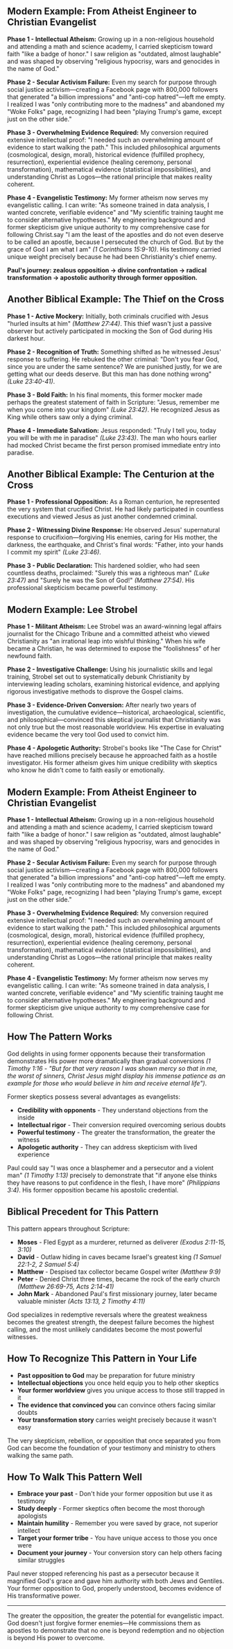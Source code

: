 ## Modern Example: From Atheist Engineer to Christian Evangelist

**Phase 1 - Intellectual Atheism:** Growing up in a non-religious household and attending a math and science academy, I carried skepticism toward faith "like a badge of honor." I saw religion as "outdated, almost laughable" and was shaped by observing "religious hypocrisy, wars and genocides in the name of God."

**Phase 2 - Secular Activism Failure:** Even my search for purpose through social justice activism—creating a Facebook page with 800,000 followers that generated "a billion impressions" and "anti-cop hatred"—left me empty. I realized I was "only contributing more to the madness" and abandoned my "Woke Folks" page, recognizing I had been "playing Trump's game, except just on the other side."

**Phase 3 - Overwhelming Evidence Required:** My conversion required extensive intellectual proof: "I needed such an overwhelming amount of evidence to start walking the path." This included philosophical arguments (cosmological, design, moral), historical evidence (fulfilled prophecy, resurrection), experiential evidence (healing ceremony, personal transformation), mathematical evidence (statistical impossibilities), and understanding Christ as Logos—the rational principle that makes reality coherent.

**Phase 4 - Evangelistic Testimony:** My former atheism now serves my evangelistic calling. I can write: "As someone trained in data analysis, I wanted concrete, verifiable evidence" and "My scientific training taught me to consider alternative hypotheses." My engineering background and former skepticism give unique authority to my comprehensive case for following Christ.say "I am the least of the apostles and do not even deserve to be called an apostle, because I persecuted the church of God. But by the grace of God I am what I am" *(1 Corinthians 15:9-10)*. His testimony carried unique weight precisely because he had been Christianity's chief enemy.

**Paul's journey: zealous opposition → divine confrontation → radical transformation → apostolic authority through former opposition.**

## Another Biblical Example: The Thief on the Cross

**Phase 1 - Active Mockery:** Initially, both criminals crucified with Jesus "hurled insults at him" *(Matthew 27:44)*. This thief wasn't just a passive observer but actively participated in mocking the Son of God during His darkest hour.

**Phase 2 - Recognition of Truth:** Something shifted as he witnessed Jesus' response to suffering. He rebuked the other criminal: "Don't you fear God, since you are under the same sentence? We are punished justly, for we are getting what our deeds deserve. But this man has done nothing wrong" *(Luke 23:40-41)*.

**Phase 3 - Bold Faith:** In his final moments, this former mocker made perhaps the greatest statement of faith in Scripture: "Jesus, remember me when you come into your kingdom" *(Luke 23:42)*. He recognized Jesus as King while others saw only a dying criminal.

**Phase 4 - Immediate Salvation:** Jesus responded: "Truly I tell you, today you will be with me in paradise" *(Luke 23:43)*. The man who hours earlier had mocked Christ became the first person promised immediate entry into paradise.

## Another Biblical Example: The Centurion at the Cross

**Phase 1 - Professional Opposition:** As a Roman centurion, he represented the very system that crucified Christ. He had likely participated in countless executions and viewed Jesus as just another condemned criminal.

**Phase 2 - Witnessing Divine Response:** He observed Jesus' supernatural response to crucifixion—forgiving His enemies, caring for His mother, the darkness, the earthquake, and Christ's final words: "Father, into your hands I commit my spirit" *(Luke 23:46)*.

**Phase 3 - Public Declaration:** This hardened soldier, who had seen countless deaths, proclaimed: "Surely this was a righteous man" *(Luke 23:47)* and "Surely he was the Son of God!" *(Matthew 27:54)*. His professional skepticism became powerful testimony.

## Modern Example: Lee Strobel

**Phase 1 - Militant Atheism:** Lee Strobel was an award-winning legal affairs journalist for the Chicago Tribune and a committed atheist who viewed Christianity as "an irrational leap into wishful thinking." When his wife became a Christian, he was determined to expose the "foolishness" of her newfound faith.

**Phase 2 - Investigative Challenge:** Using his journalistic skills and legal training, Strobel set out to systematically debunk Christianity by interviewing leading scholars, examining historical evidence, and applying rigorous investigative methods to disprove the Gospel claims.

**Phase 3 - Evidence-Driven Conversion:** After nearly two years of investigation, the cumulative evidence—historical, archaeological, scientific, and philosophical—convinced this skeptical journalist that Christianity was not only true but the most reasonable worldview. His expertise in evaluating evidence became the very tool God used to convict him.

**Phase 4 - Apologetic Authority:** Strobel's books like "The Case for Christ" have reached millions precisely because he approached faith as a hostile investigator. His former atheism gives him unique credibility with skeptics who know he didn't come to faith easily or emotionally.

## Modern Example: From Atheist Engineer to Christian Evangelist

**Phase 1 - Intellectual Atheism:** Growing up in a non-religious household and attending a math and science academy, I carried skepticism toward faith "like a badge of honor." I saw religion as "outdated, almost laughable" and was shaped by observing "religious hypocrisy, wars and genocides in the name of God."

**Phase 2 - Secular Activism Failure:** Even my search for purpose through social justice activism—creating a Facebook page with 800,000 followers that generated "a billion impressions" and "anti-cop hatred"—left me empty. I realized I was "only contributing more to the madness" and abandoned my "Woke Folks" page, recognizing I had been "playing Trump's game, except just on the other side."

**Phase 3 - Overwhelming Evidence Required:** My conversion required extensive intellectual proof: "I needed such an overwhelming amount of evidence to start walking the path." This included philosophical arguments (cosmological, design, moral), historical evidence (fulfilled prophecy, resurrection), experiential evidence (healing ceremony, personal transformation), mathematical evidence (statistical impossibilities), and understanding Christ as Logos—the rational principle that makes reality coherent.

**Phase 4 - Evangelistic Testimony:** My former atheism now serves my evangelistic calling. I can write: "As someone trained in data analysis, I wanted concrete, verifiable evidence" and "My scientific training taught me to consider alternative hypotheses." My engineering background and former skepticism give unique authority to my comprehensive case for following Christ.

## How The Pattern Works

God delights in using former opponents because their transformation demonstrates His power more dramatically than gradual conversions *(1 Timothy 1:16 - "But for that very reason I was shown mercy so that in me, the worst of sinners, Christ Jesus might display his immense patience as an example for those who would believe in him and receive eternal life")*. 

Former skeptics possess several advantages as evangelists:
- **Credibility with opponents** - They understand objections from the inside
- **Intellectual rigor** - Their conversion required overcoming serious doubts  
- **Powerful testimony** - The greater the transformation, the greater the witness
- **Apologetic authority** - They can address skepticism with lived experience

Paul could say "I was once a blasphemer and a persecutor and a violent man" *(1 Timothy 1:13)* precisely to demonstrate that "if anyone else thinks they have reasons to put confidence in the flesh, I have more" *(Philippians 3:4)*. His former opposition became his apostolic credential.

## Biblical Precedent for This Pattern

This pattern appears throughout Scripture:
- **Moses** - Fled Egypt as a murderer, returned as deliverer *(Exodus 2:11-15, 3:10)*
- **David** - Outlaw hiding in caves became Israel's greatest king *(1 Samuel 22:1-2, 2 Samuel 5:4)*
- **Matthew** - Despised tax collector became Gospel writer *(Matthew 9:9)*
- **Peter** - Denied Christ three times, became the rock of the early church *(Matthew 26:69-75, Acts 2:14-41)*
- **John Mark** - Abandoned Paul's first missionary journey, later became valuable minister *(Acts 13:13, 2 Timothy 4:11)*

God specializes in redemptive reversals where the greatest weakness becomes the greatest strength, the deepest failure becomes the highest calling, and the most unlikely candidates become the most powerful witnesses.

## How To Recognize This Pattern in Your Life

- **Past opposition to God** may be preparation for future ministry
- **Intellectual objections** you once held equip you to help other skeptics
- **Your former worldview** gives you unique access to those still trapped in it
- **The evidence that convinced you** can convince others facing similar doubts
- **Your transformation story** carries weight precisely because it wasn't easy

The very skepticism, rebellion, or opposition that once separated you from God can become the foundation of your testimony and ministry to others walking the same path.

## How To Walk This Pattern Well

- **Embrace your past** - Don't hide your former opposition but use it as testimony
- **Study deeply** - Former skeptics often become the most thorough apologists
- **Maintain humility** - Remember you were saved by grace, not superior intellect
- **Target your former tribe** - You have unique access to those you once were
- **Document your journey** - Your conversion story can help others facing similar struggles

Paul never stopped referencing his past as a persecutor because it magnified God's grace and gave him authority with both Jews and Gentiles. Your former opposition to God, properly understood, becomes evidence of His transformative power.

---

The greater the opposition, the greater the potential for evangelistic impact. God doesn't just forgive former enemies—He commissions them as apostles to demonstrate that no one is beyond redemption and no objection is beyond His power to overcome.
